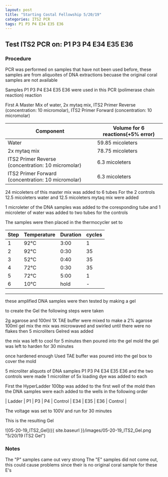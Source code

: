 ```yaml
---
layout: post
title: "Starting Costal Fellowship 5/20/19"
categories: ITS2 PCR
tags: P1 P3 P4 E34 E35 E36
---
```


## Test ITS2 PCR on: P1 P3 P4 E34 E35 E36

### Procedure

PCR was performed on samples that have not been used before, these samples are from aliquoites of DNA extractions becuase the original coral samples are not available

Samples P1 P3 P4 E34 E35 E36 were used in this PCR (polimerase chain reaction) reaction 

First A Master Mix of water, 2x mytaq mix, ITS2 Primer Reverse (concentration: 10 micromolar), ITS2 Primer Forward (concentration: 10 micromolar)

|Component| Volume for 6 reactions(+5% error)|
|---------|---------------------------|
|Water| 59.85 micoleters|
|2x mytaq mix| 78.75 micoleters|
|ITS2 Primer Reverse (concentration: 10 micromolar)| 6.3 micoleters|
|ITS2 Primer Forward (concentration: 10 micromolar)| 6.3 micoleters|

24 micoleters of this master mix was added to 6 tubes 
For the 2 controls 12.5 micoleters water and 12.5 micoleters mytaq mix were added

1 microleter of the DNA samples was added to the coresponding tube
and 1 microleter of water was added to two tubes for the controls

The samples were then placed in the thermocycler set to 

|Step|Temperature|Duration|cycles|
|----|-------|--------|-------|
|1|92°C|3:00|1|
|2|92°C|0:30|35|
|3|52°C|0:40|35|
|4|72°C|0:30|35|
|5|72°C|5:00|1|
|6|10°C|hold|-|

___________

these amplified DNA samples were then tested by making a gel

to create the Gel the following steps were taken 

2g agarose and 100ml 1X TAE buffer were mixed to make a 2% agarose 100ml gel mix 
the mix was microwaved and swirled until there were no flakes 
then 5 microliters Gelred was added

the mix was left to cool for 5 minutes then poured into the gel mold
the gel was left to harden for 30 minutes 

once hardened enough Used TAE buffer was poured into the gel box to cover the mold

5 microliter aliquots of DNA samples P1 P3 P4 E34 E35 E36 and the two controls were made 
1 microliter of 5x loading dye was added to each

First the HyperLadder 100bp was added to the first well of the mold 
then the DNA samples were each added to the wells in the following order 

| Ladder | P1 | P3 | P4 | Control | E34 | E35 | E36 | Control |

The voltage was set to 100V and run for 30 minutes


This is the resulting Gel

![05-20-19_ITS2_Gel]({{ site.baseurl }}/images/05-20-19_ITS2_Gel.png "5/20/19 ITS2 Gel")

### Notes
The "P" samples came out very strong
The "E" samples did not come out, this could cause problems since their is no original coral sample for these E's